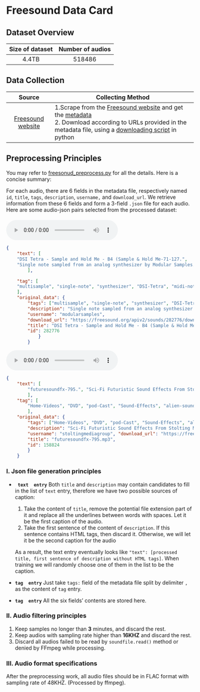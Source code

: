 # Freesound Data Card
## Dataset Overview
|Size of dataset|Number of audios|
|:----:|:-----:|
|4.4TB| 518486 |
## Data Collection

|Source|<center>Collecting Method<center>|
|:---------:|:--------|
| [Freesound website](https://freesound.org/)  |1.Scrape from the [Freesound website](https://freesound.org/) and get the [metadata](https://github.com/LAION-AI/audio-dataset/blob/main/metadata/freesound/parquet/freesound_parquet.parquetb/main/metadata/freesound/parquet/freesound_parquet.parquet) <br>2. Download according to URLs provided in the metadata file, using a  [downloading script](https://github.com/LAION-AI/audio-dataset/blob/main/metadata/freesound/freesound_stability_download.py) in python|

## Preprocessing Principles

You may refer to [freesonud_preprocess.py](/data_preprocess/preprocess_freesound.py) for all the details. Here is a concise summary:

For each audio, there are 6 fields in the metadata file, respectively named `id`, `title`, `tags`, `description`, `username,` and `download_url`. We retrieve information
from these 6 fields and form a 3-field `.json` file for each audio. Here are some audio-json pairs selected from the processed dataset:


#### 
<audio id="audio" controls="controls" preload="yes">
      <source id="flac" src="1.flac">
</audio><br>

```json
{
    "text": [
    "DSI Tetra - Sample and Hold Me - B4 (Sample & Hold Me-71-127.", 
    "Single note sampled from an analog synthesizer by Modular Samples."
        ],

    "tag": [
    "multisample", "single-note", "synthesizer", "DSI-Tetra", "midi-note-71", "B4"
    ], 
    "original_data": {
        "tags": ["multisample", "single-note", "synthesizer", "DSI-Tetra", "midi-note-71", "B4"], 
        "description": "Single note sampled from an analog synthesizer by Modular Samples.<br>Modular Samples provides samples of vintage and modern synthesizers for Apple EXS24, Native Instruments Kontakt, Reason and Live samplers, with over 50 gigabytes of public domain content.<br>Sampler files and sound packs are also available at <a href =\"http://modularsamples.com\" target=\"_blank\">http://modularsamples.com</a>.<br><br>Synthesizer: DSI Tetra<br>Patch name (pack): Sample and Hold Me<br>Note: B4<br>Midi note: 71<br>", 
        "username": "modularsamples", 
        "download_url": "https://freesound.org/apiv2/sounds/282776/download/", 
        "title": "DSI Tetra - Sample and Hold Me - B4 (Sample & Hold Me-71-127.wav)", 
        "id": 282776
            }
        }
```

<audio id="audio" controls="controls" preload="yes">
      <source id=".flac" src="2.flac">
</audio>

```json
{
    "text": [
        "futuresoundfx-795.", "Sci-Fi Futuristic Sound Effects From Stolting Media Group."
        ], 
    "tag": [
        "Home-Videos", "DVD", "pod-Cast", "Sound-Effects", "alien-sound-effects", "Remixing", "space", "TV", "media", "Screen", "Video", "Music-Production", "fx", "Recording", "stolting-media-group", "Broadcasting", "effects", "Futuristic", "Alien", "Future", "Radio", "Film"
        ], 
    "original_data": {
        "tags": ["Home-Videos", "DVD", "pod-Cast", "Sound-Effects", "alien-sound-effects", "Remixing", "space", "TV", "media", "Screen", "Video", "Music-Production", "fx", "Recording", "stolting-media-group", "Broadcasting", "effects", "Futuristic", "Alien", "Future", "Radio", "Film"], 
        "description": "Sci-Fi Futuristic Sound Effects From Stolting Media Group. These samples available from <a href=\"http://freesound.org\" rel=\"nofollow\">freesound.org</a> are in mp3 format and for non commercial use only with credit to <a href=\"http://StoltingMediaGroup.com\" rel=\"nofollow\">StoltingMediaGroup.com</a> For a commercial license and high quality WAV format visit <a href=\"http://www.stoltingmediagroup.com\" rel=\"nofollow\">http://www.stoltingmediagroup.com</a>", 
        "username": "stoltingmediagroup", "download_url": "https://freesound.org/apiv2/sounds/158824/download/", 
        "title": "futuresoundfx-795.mp3", 
        "id": 158824
        }
    }
```



### I. Json file generation principles 
-  **` text  entry`**  Both `title` and `description` may contain candidates to fill in the list of `text` entry, therefore we have two possible sources of caption:
    1. Take the content of `title`, remove the potential file extension part of it and replace all the underlines between words with spaces. Let it be the first caption of the audio.
    2. Take the first sentence of the content of `description`. If this sentence contains HTML tags, then discard it. Otherwise, we will let it be the second caption for the audio

    As a result, the text entry eventually looks like  `"text": [processed title, first sentence of description without HTML tags]`. When training we will randomly choose one of them in the list to be the caption.

- **`tag  entry`** Just take `tags:` field of the metadata file split by delimiter `,` as the content of `tag` entry.
- **`tag  entry`** All the six fields’ contents are stored here.
### II. Audio filtering principles
1. Keep samples no longer than **3** minutes, and discard the rest.
2. Keep audios with sampling rate higher than **16KHZ** and discard the rest.
3. Discard all audios failed to be read by `soundfile.read()` method or denied by FFmpeg while processing.
### III. Audio format specifications
After the preprocessing work, all audio files should be in FLAC format with sampling rate of 48KHZ. (Processed by ffmpeg).
